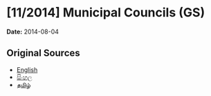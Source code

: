 # [11/2014] Municipal Councils (GS)

**Date:** 2014-08-04

## Original Sources

- [English](https://documents.gov.lk/view/bills/2014/8/11-2014_E.pdf)
- [සිංහල](https://documents.gov.lk/view/bills/2014/8/11-2014_S.pdf)
- [தமிழ்](https://documents.gov.lk/view/bills/2014/8/11-2014_T.pdf)
